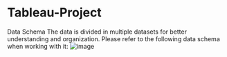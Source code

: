 # Tableau-Project
Data Schema
The data is divided in multiple datasets for better understanding and organization. Please refer to the following data schema when working with it:
![image](https://github.com/katedeng/Tableau-Project/assets/115319734/a2c7caee-79d1-43d5-b8c8-64758536830c)
